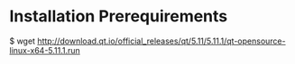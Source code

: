 # Installation Prerequirements
$ wget http://download.qt.io/official_releases/qt/5.11/5.11.1/qt-opensource-linux-x64-5.11.1.run